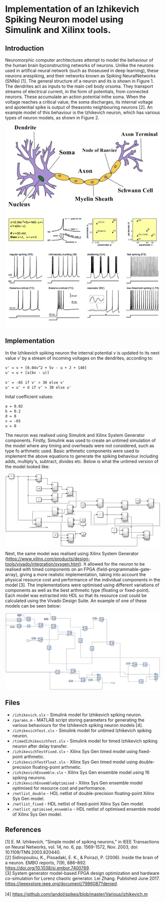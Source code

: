 # Implementation of an Izhikevich Spiking Neuron model using Simulink and Xilinx tools. 

Introduction
------------
Neuromorphic computer architectures attempt to model the behaviour of the human brain byconstructing networks of neurons.  Unlike the neurons used in artifical neural network (such as thoseused in deep learning), these neurons arespiking, and their networks known as Spiking NeuralNetworks (SNNs) [1].  The general structure of a neuron and its is shown in Figure 1. The dendrites act as inputs to the main cell body orsoma.  They transport streams of electrical current, in the form of potentials, from connected neurons.  These accumulate an action potential inthe soma.  When the voltage reaches a critical value, the soma discharges, its internal voltage and apotential spike is output of theaxonto neighbouring neurons [2]. An example model of this behaviour is the Izhikevich neuron, which has various types of neuron models, as shown in Figure 2.

<img align="center" alt="neuron" src="https://github.com/amckenna41/izhikevich-spiking-neuron/blob/main/images/neuron.png"  />

<img align="center" alt="neuron" src="https://github.com/amckenna41/izhikevich-spiking-neuron/blob/main/images/izhikevich_neuron.png"  />


Implementation
------------
In the Izhikevich spiking neuron the internal potential <em> v </em> is updated to its next value <em> v′ </em> by a stream of incoming voltages on the dendrites, according to:

```  
v' = v + [0.04v^2 + 5v - u + J + 140] 
u' = u + [a(bv - u)]

v' = -65 if v' > 30 else v' 
u' = u' + d if v' > 30 else u'
```

Inital coefficient values:
```
a = 0.02
b = 0.2
d = 8
v = -65
u = 0
```

The neuron was realised using Simulink and Xilinx System Generator components. Firstly, Simulink was used to create an untimed simulation of the model where any timing and overheads were not considered, such as type fo arthmetic used. Basic arthmetic components were used to implement the above equations to generate the spiking behaviour including adds, multiply's, subtract, divides etc. Below is what the untimed version of the model looked like:

<img align="center" alt="simulink" src="https://github.com/amckenna41/izhikevich-spiking-neuron/blob/main/images/simulink.png"  />


Next, the same model was realised using Xilinx System Generator (https://www.xilinx.com/products/design-tools/vivado/integration/sysgen.html). It allowed for the neuron to be realised with timed components on an FPGA (field-programmable-gate-array), giving a more realistic implementation, taking into account the physical resource cost and performance of the individual components in the model [3]. The implementations were optimised using different variations of components as well as the best arthmetic type (floating or fixed-point). Each model was extracted into HDL so that its resource cost could be calculated using the Vivado Design Suite. An example of one of these models can be seen below:

<img align="center" alt="xilinx" src="https://github.com/amckenna41/izhikevich-spiking-neuron/blob/main/images/xilinx.png"  />


Files
------
* `/izhikevich.slx` - Simulink model for Izhikevich spiking neuron. 
* `/params.m` - MATLAB script storing parameters for generating the various behaviours for the Izhikevich spiking neuron models [4].
* `/izhikevichTest.slx` - Simulink model for untimed Izhikevich spiking neuron. 
* `/timedIzhikevichTest.slx` - Simulink model for timed Izhikevich spiking neuron after delay transfer.
* `/izhikevichTestFixed.slx` - Xilinx Sys Gen timed model using fixed-point arthmetic.
* `/izhikevichTestFloat.slx` - Xilinx Sys Gen timed model using double-precision floating-point arthmetic.
* `/izhikevichEnsemble.slx` - Xilinx Sys Gen ensemble model using 16 spiking neurons.
* `/izhikevichEnsembleOptimised` - Xilinx Sys Gen ensemble model optimised for resource cost and performance.
* `/netlist_double` - HDL netlist of double-precision floating-point Xilinx Sys Gen model.
* `/netlist_fixed` - HDL netlist of fixed-point Xilinx Sys Gen model.
* `/netlist_optimised_ensemble` - HDL netlist of optimised ensemble model of Xilinx Sys Gen model.


References
-------------
[1] E. M. Izhikevich, "Simple model of spiking neurons," in IEEE Transactions on Neural Networks, vol. 14, no. 6, pp. 1569-1572, Nov. 2003, doi: 10.1109/TNN.2003.820440. <br>
[2] Sidiropoulou, K., Pissadaki, E. K., & Poirazi, P. (2006). Inside the brain of a neuron. EMBO reports, 7(9), 886–892. https://doi.org/10.1038/sj.embor.7400789. <br> 
[3] System generator model-based FPGA design optimization and hardware co-simulation for Lorenz
chaotic generator. Lei Zhang. Published June 2017. 
https://ieeexplore.ieee.org/document/7986087?denied. <br>  
[4] https://github.com/iandol/spikes/blob/master/Various/izhikevich.m
